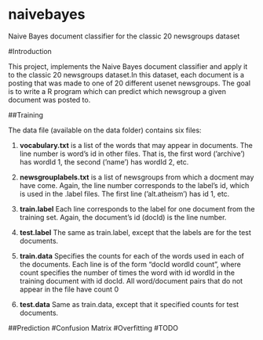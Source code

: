 naivebayes
==========

Naive Bayes document classifier for the classic 20 newsgroups dataset

#Introduction

This project, implements the Naive Bayes document classifier and apply it to the classic 20 newsgroups dataset.In this dataset, each document is a posting that was made to one of 20 different usenet newsgroups. The goal is to write a R program which can predict which newsgroup a given document was posted to.

##Training

The data file (available on the data folder) contains six files:
1. **vocabulary.txt** is a list of the words that may appear in documents. The line number is word’s id in other files. That is, the first word (’archive’) has wordId 1, the second (’name’) has wordId 2, etc.

2. **newsgrouplabels.txt** is a list of newsgroups from which a docment may have come. Again, the line number corresponds to the label’s id, which is used in the .label files. The first line (’alt.atheism’) has id 1, etc.

3. **train.label** Each line corresponds to the label for one document from the training set. Again, the document’s id (docId) is the line number.

4. **test.label** The same as train.label, except that the labels are for the test documents.

5. **train.data** Specifies the counts for each of the words used in each of the documents. Each line is of the form “docId wordId count”, where count specifies the number of times the word with id wordId in the training document with id docId. All word/document pairs that do not appear in the file have count 0

6. **test.data** Same as train.data, except that it specified counts for test documents.

##Prediction
#Confusion Matrix
#Overfitting
#TODO

